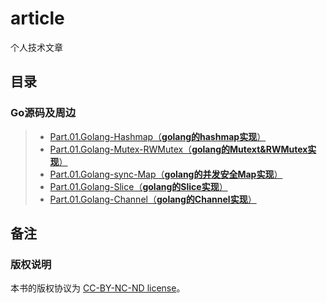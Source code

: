 # article
个人技术文章

## 目录
### Go源码及周边
> - [Part.01.Golang-Hashmap（**golang的hashmap实现**）](./golang/Part.01.Golang-Hashmap.md)
> - [Part.01.Golang-Mutex-RWMutex（**golang的Mutext&RWMutex实现**）](./golang/Part.01.Golang-Mutex-RWMutex.md)
> - [Part.01.Golang-sync-Map（**golang的并发安全Map实现**）](./golang/Part.01.Golang-sync-Map.md)
> - [Part.01.Golang-Slice（**golang的Slice实现**）](./golang/Part.01.Golang-Slice.md)
> - [Part.01.Golang-Channel（**golang的Channel实现**）](./golang/Part.01.Golang-Channel.md)

## 备注
### 版权说明
本书的版权协议为 [CC-BY-NC-ND license](https://creativecommons.org/licenses/by-nc-nd/3.0/deed.zh)。
